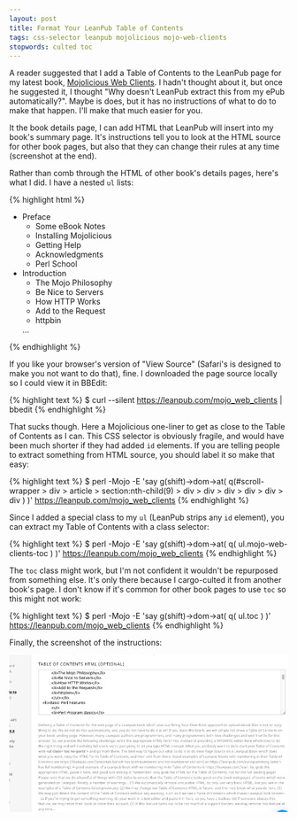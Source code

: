 ```yaml
---
layout: post
title: Format Your LeanPub Table of Contents
tags: css-selector leanpub mojolicious mojo-web-clients
stopwords: culted toc
---
```


A reader suggested that I add a Table of Contents to the LeanPub page
for my latest book, [Mojolicious Web Clients](https://leanpub.com/mojo_web_clients).
I hadn't thought about it, but once he suggested it, I thought "Why doesn't
LeanPub extract this from my ePub automatically?". Maybe is does, but it
has no instructions of what to do to make that happen. I'll make that
much easier for you.

It the book details page, I can add HTML that LeanPub will insert into
my book's summary page. It's instructions tell you to look at the HTML
source for other book pages, but also that they can change their rules
at any time (screenshot at the end).

Rather than comb through the HTML of other book's details pages, here's
what I did. I have a nested `ul` lists:

{% highlight html %}
<ul class="toc no-parts mojo-web-clients-toc">
<li>Preface
	<ul>
	<li>Some eBook Notes</li>
	<li>Installing Mojolicious</li>
	<li>Getting Help</li>
	<li>Acknowledgments</li>
	<li>Perl School</li>
	</ul></li>
<li>Introduction
	<ul>
	<li>The Mojo Philosophy</li>
	<li>Be Nice to Servers</li>
	<li>How HTTP Works</li>
	<li>Add to the Request</li>
	<li>httpbin</li>
	</ul></li>
...
</ul>
{% endhighlight %}

If you like your browser's version of "View Source" (Safari's is designed
to make you not want to do that), fine. I downloaded the page source
locally so I could view it in BBEdit:

{% highlight text %}
$ curl --silent https://leanpub.com/mojo_web_clients | bbedit
{% endhighlight %}

That sucks though. Here a Mojolicious one-liner to get as close to the
Table of Contents as I can. This CSS selector is obviously fragile, and
would have been much shorter if they had added `id` elements. If you are telling
people to extract something from HTML source, you should label it so make
that easy:

{% highlight text %}
$ perl -Mojo -E 'say g(shift)->dom->at(
    q(#scroll-wrapper > div > article > section:nth-child(9) > div > div > div > div > div > div )
    )' https://leanpub.com/mojo_web_clients
{% endhighlight %}

Since I added a special class to my `ul` (LeanPub strips any `id` element),
you can extract my Table of Contents with a class selector:

{% highlight text %}
$ perl -Mojo -E 'say g(shift)->dom->at(
	q( ul.mojo-web-clients-toc )
	)' https://leanpub.com/mojo_web_clients
{% endhighlight %}

The `toc` class might work, but I'm not confident it wouldn't be repurposed
from something else. It's only there because I cargo-culted it from another
book's page. I don't know if it's common for other book pages to use `toc`
so this might not work:

{% highlight text %}
$ perl -Mojo -E 'say g(shift)->dom->at( q( ul.toc )
	)' https://leanpub.com/mojo_web_clients
{% endhighlight %}

Finally, the screenshot of the instructions:

![Table of Contents instructions](/images/leanpub_toc_instructions.png)


